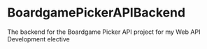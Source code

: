 # BoardgamePickerAPIBackend
The backend for the Boardgame Picker API project for my Web API Development elective 
